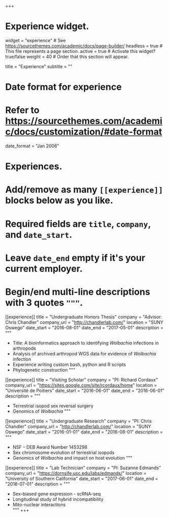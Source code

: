 +++
# Experience widget.
widget = "experience"  # See https://sourcethemes.com/academic/docs/page-builder/
headless = true  # This file represents a page section.
active = true  # Activate this widget? true/false
weight = 40  # Order that this section will appear.

title = "Experience"
subtitle = ""

# Date format for experience
#   Refer to https://sourcethemes.com/academic/docs/customization/#date-format
date_format = "Jan 2006"

# Experiences.
#   Add/remove as many `[[experience]]` blocks below as you like.
#   Required fields are `title`, `company`, and `date_start`.
#   Leave `date_end` empty if it's your current employer.
#   Begin/end multi-line descriptions with 3 quotes `"""`.
[[experience]]
  title = "Undergraduate Honors Thesis"
  company = "Advisor: Chris Chandler"
  company_url = "http://chandlerlab.com/"
  location = "SUNY Oswego"
  date_start = "2016-08-01"
  date_end = "2017-05-01"
  description = """
  - Title: A bioinformatics approach to identifying *Wolbachia* infections in arthropods
  - Analysis of archived arthropod WGS data for evidence of *Wolbachia* infection
  - Experience writing custom bash, python and R scripts
  - Phylogenetic construction
  """

[[experience]]
  title = "Visiting Scholar"
  company = "PI: Richard Cordaux"
  company_url = "https://sites.google.com/site/rcordaux/home"
  location = "Université de Poitiers"
  date_start = "2016-06-01"
  date_end = "2016-06-01"
  description = """
  - Terrestrial isopod sex reversal surgery
  - Genomics of *Wolbachia*
  """

[[experience]]
  title = "Undergraduate Research"
  company = "PI: Chris Chandler"
  company_url = "http://chandlerlab.com/"
  location = "SUNY Oswego"
  date_start = "2016-01-01"
  date_end = "2016-08-01"
  description = """
  - NSF – DEB Award Number 1453298
  - Sex chromosome evolution of terrestrial isopods
  - Genomics of *Wolbachia* and impact on host evolution
  """

[[experience]]
  title = "Lab Technician"
  company = "PI: Suzanne Edmands"
  company_url = "https://dornsife.usc.edu/labs/edmands/"
  location = "University of Southern California"
  date_start = "2017-06-01"
  date_end = "2018-07-01"
  description = """
  - Sex-biased gene expression - scRNA-seq
  - Longitudinal study of hybrid incompatibility  
  - Mito-nuclear interactions  
  """
+++
